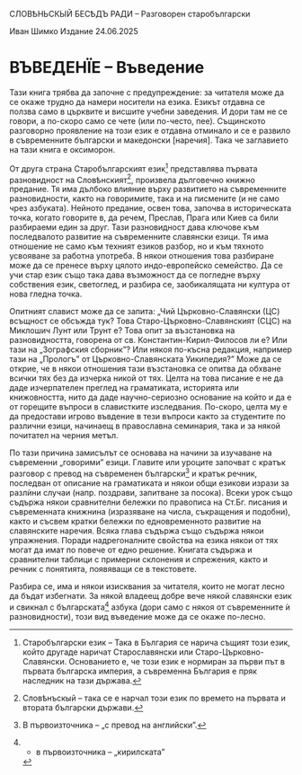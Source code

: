СЛОВѢНЬСКЫЙ БЕСѢДЪ РАДИ – Разговорен старобългарски

Иван Шимко
Издание 24.06.2025

# ВЪВЕДЕНÏЕ – Въведение

Тази книга трябва да започне с предупреждение: за читателя може да се окаже
трудно да намери носители на езика. Езикът отдавна се ползва само в църквите и
висшите учебни заведения. И дори там не се говори, а по-скоро само се чете (или
по-често, пее). Същинското разговорно проявление на този език е отдавна
отминало и се е развило в съвременните български и македонски [наречия]. Така
че заглавието на тази книга е оксиморон.

От друга страна Старобългарският език[^stbg] представлява първата разновидност
на Словѣнският[^СЛОВѢНЬСКЫЙ], произвела дълговечно книжно предание. Тя има
дълбоко влияние върху развитието на съвременните разновидности, както на
говоримите, така и на писмените (и не само чрез азбуката). Нейното предание,
освен това, започва в историческата точка, когато говорите в, да речем,
Преслав, Прага или Киев са били разбираеми един за друг. Тази разновидност дава
ключове към последвалото развитие на съвременните славянски езици. Тя има
отношение не само към техният езиков разбор, но и към тяхното усвояване за
работна употреба. В някои отношения това разбиране може да се пренесе върху
цялото индо-европейско семейство. Да се учи стар език също така дава възможност
да се погледне върху собствения език, светоглед, и разбира се, заобикалящата ни
култура от нова гледна точка.

Опитният славист може да се запита: „Чий Църковно-Славянски (ЦС) всъщност се
обсъжда тук? Това Старо-Църковно-Славянският (СЦС) на Миклошич Лунт или Трунт
е? Това опит за възстановка на разновидността, говорена от св.
Константин-Кирил-Филосов ли е?  Или тази на „Зографския сборник”? Или някоя
по-късна редакция, например тази на „Прологъ” от Църковно-Славянската
Уикипедия?” Може да се открие, че в някои отношения тази възстановка се опитва
да обхване всички тях без да изчерка никой от тях. Целта на това писание е не
да даде изчерпателен преглед на граматиката, историята или книжовността, нито
да даде научно-сериозно основание на който и да е от горещите въпроси в
славистките изследвания. По-скоро, целта му е да предостави игрово въвдение в
тези въпроси както за студентите по различни езици, начинаещ в православна
семинария, така и за някой почитател на черния метъл.

По тази причина замисълът се основава на начини за изучаване на съвременни
„говорими” езици. Главите или уроците започват с кратък разговор с превод на
съвременен български[^transl] и кратък речник, последван от описание на
граматиката и някои общи езикови изрази за разлѝни случаи (напр. поздрави,
запитване за посока). Всеки урок също съдържа някои сравнителни бележки по
правописа на Ст.Бг. писания и съвременната книжнина (изразяване на числа,
съкращения и подобни), както и съсвем кратки бележки по едновременното развитие
на славянските наречия. Всяка глава съдържа също съдържа някои упражнения.
Поради надрегоналните свойства на езика някои от тях могат да имат по повече от
едно решение. Книгата съдържа и сравнителни таблици с примерни склонения и
спрежения, както и речник с понятията, появяващи се в текстовете.


Разбира се, има и някои изисквания за читателя, които не могат лесно да бъдат
избегнати. За някой владеещ добре вече някой славянски език и свикнал с
българската[^cyr] азбука (дори само с някоя от съвременните ѝ разновидности),
този вид въведение може да се окаже по-лесно.



[^stbg]: Старобългарски език – Така в България се нарича същият този език, който
другаде наричат Старославянски или Старо-Църковно-Славянски. Основанието е, че
този език е нормиран за първи път в първата българска империя, а съвременна
България е пряк наследник на тази държава.

[^СЛОВѢНЬСКЫЙ]: Словѣнъскый – така се е нарчал този език по времето на първата и
втората български държави.

[^transl]: В първоизточника – „с превод на английски”.

[^cyr]: - в първоизточника – „кирилската”

